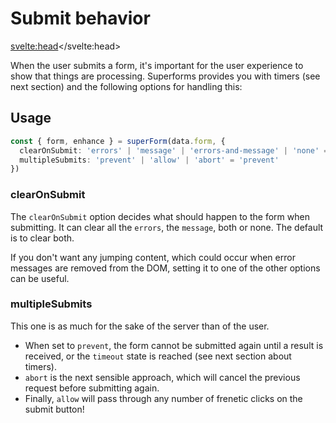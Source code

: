 <script lang="ts">
  import Next from '$lib/Next.svelte'
  import { concepts } from '$lib/navigation/sections'
</script>

# Submit behavior

<svelte:head><title>Submit behavior</title></svelte:head>

When the user submits a form, it's important for the user experience to show that things are processing. Superforms provides you with timers (see next section) and the following options for handling this:

## Usage

```ts
const { form, enhance } = superForm(data.form, {
  clearOnSubmit: 'errors' | 'message' | 'errors-and-message' | 'none' = 'errors-and-message'
  multipleSubmits: 'prevent' | 'allow' | 'abort' = 'prevent'
})
```

### clearOnSubmit

The `clearOnSubmit` option decides what should happen to the form when submitting. It can clear all the `errors`, the `message`, both or none. The default is to clear both.

If you don't want any jumping content, which could occur when error messages are removed from the DOM, setting it to one of the other options can be useful.

### multipleSubmits

This one is as much for the sake of the server than of the user.

- When set to `prevent`, the form cannot be submitted again until a result is received, or the `timeout` state is reached (see next section about timers).
- `abort` is the next sensible approach, which will cancel the previous request before submitting again.
- Finally, `allow` will pass through any number of frenetic clicks on the submit button!

<Next section={concepts} />
